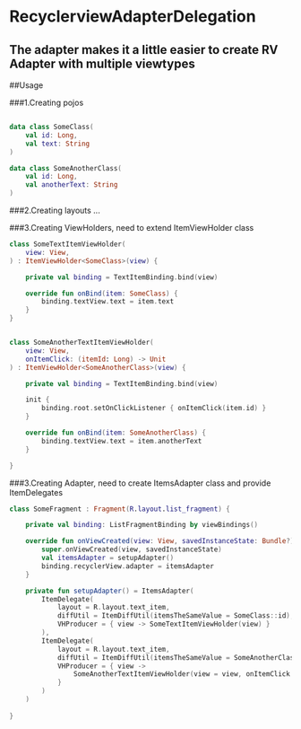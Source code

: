 # RecyclerviewAdapterDelegation
## The adapter makes it a little easier to create RV Adapter with multiple viewtypes 
##Usage

###1.Creating pojos
```kotlin

data class SomeClass(
    val id: Long,
    val text: String
)

data class SomeAnotherClass(
    val id: Long,
    val anotherText: String
)

```
###2.Creating layouts ...

###3.Creating ViewHolders, need to extend ItemViewHolder class
```kotlin
class SomeTextItemViewHolder(
    view: View,
) : ItemViewHolder<SomeClass>(view) {

    private val binding = TextItemBinding.bind(view)

    override fun onBind(item: SomeClass) {
        binding.textView.text = item.text
    }
}


class SomeAnotherTextItemViewHolder(
    view: View,
    onItemClick: (itemId: Long) -> Unit
) : ItemViewHolder<SomeAnotherClass>(view) {

    private val binding = TextItemBinding.bind(view)

    init {
        binding.root.setOnClickListener { onItemClick(item.id) }
    }

    override fun onBind(item: SomeAnotherClass) {
        binding.textView.text = item.anotherText
    }

}
```
###3.Creating Adapter, need to create ItemsAdapter class and provide ItemDelegates
```kotlin
class SomeFragment : Fragment(R.layout.list_fragment) {

    private val binding: ListFragmentBinding by viewBindings()

    override fun onViewCreated(view: View, savedInstanceState: Bundle?) {
        super.onViewCreated(view, savedInstanceState)
        val itemsAdapter = setupAdapter()
        binding.recyclerView.adapter = itemsAdapter
    }

    private fun setupAdapter() = ItemsAdapter(
        ItemDelegate(
            layout = R.layout.text_item,
            diffUtil = ItemDiffUtil(itemsTheSameValue = SomeClass::id),
            VHProducer = { view -> SomeTextItemViewHolder(view) }
        ),
        ItemDelegate(
            layout = R.layout.text_item,
            diffUtil = ItemDiffUtil(itemsTheSameValue = SomeAnotherClass::id),
            VHProducer = { view ->
                SomeAnotherTextItemViewHolder(view = view, onItemClick = { /* Some Action */ })
            }
        )
    )
    
}

```

